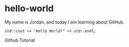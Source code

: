 # hello-world
My name is Jordan, and today I am learning about GitHub.

`
std::cout << "Hello World!" << std::endl;
`

Github Tutorial
